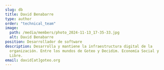 ```yaml
---
slug: db
title: David Benabarre
type: author
order: "technical_team"
image:
  path: /media/members/photo_2024-11-13_17-35-33.jpg
  alt: David Benabarre
position: Desarrollador de software
description: Desarrolla y mantiene la infraestructura digital de la
  organización. Entre los mundos de Goteo y Decidim. Economía Social y Software
  Libre.
email: david[at]goteo.org
---
```

